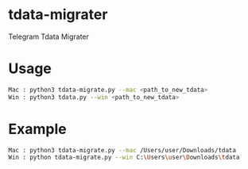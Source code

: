 # tdata-migrater
Telegram Tdata Migrater

# Usage

```bash
Mac : python3 tdata-migrate.py --mac <path_to_new_tdata> 
Win : python3 tdata.py --win <path_to_new_tdata>
```

# Example

```bash
Mac : python3 tdata-migrate.py --mac /Users/user/Downloads/tdata
Win : python tdata-migrate.py --win C:\Users\user\Downloads\tdata
```
